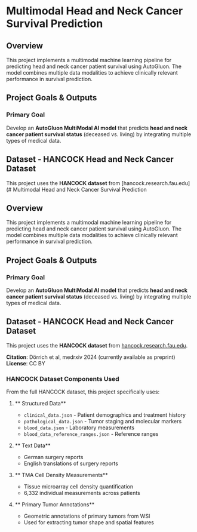 # Multimodal Head and Neck Cancer Survival Prediction

## Overview
This project implements a multimodal machine learning pipeline for predicting head and neck cancer patient survival using AutoGluon. The model combines multiple data modalities to achieve clinically relevant performance in survival prediction.

## Project Goals & Outputs

### Primary Goal
Develop an **AutoGluon MultiModal AI model** that predicts **head and neck cancer patient survival status** (deceased vs. living) by integrating multiple types of medical data.

## Dataset - HANCOCK Head and Neck Cancer Dataset

This project uses the **HANCOCK dataset** from [hancock.research.fau.edu](# Multimodal Head and Neck Cancer Survival Prediction

## Overview
This project implements a multimodal machine learning pipeline for predicting head and neck cancer patient survival using AutoGluon. The model combines multiple data modalities to achieve clinically relevant performance in survival prediction.

## Project Goals & Outputs

### Primary Goal
Develop an **AutoGluon MultiModal AI model** that predicts **head and neck cancer patient survival status** (deceased vs. living) by integrating multiple types of medical data.

## Dataset - HANCOCK Head and Neck Cancer Dataset

This project uses the **HANCOCK dataset** from [hancock.research.fau.edu](https://hancock.research.fau.eu/download). 

**Citation**: Dörrich et al, medrxiv 2024 (currently available as preprint)  
**License**: CC BY

### HANCOCK Dataset Components Used

From the full HANCOCK dataset, this project specifically uses:

1. ** Structured Data** 
   - `clinical_data.json` - Patient demographics and treatment history
   - `pathological_data.json` - Tumor staging and molecular markers
   - `blood_data.json` - Laboratory measurements
   - `blood_data_reference_ranges.json` - Reference ranges

2. ** Text Data** 
   - German surgery reports
   - English translations of surgery reports

3. ** TMA Cell Density Measurements** 
   - Tissue microarray cell density quantification
   - 6,332 individual measurements across patients

4. ** Primary Tumor Annotations** 
   - Geometric annotations of primary tumors from WSI
   - Used for extracting tumor shape and spatial features







